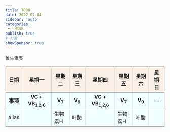 ```yaml
---
title: TODO
date: 2022-07-04
sidebar: 'auto'
categories:
 - 小知识
publish: true
# 打赏
showSponsor: true
---
```


维生素表

<table bordercolor="#cccccc" width='700' bgcolor="#f0ffff" border="1">
<tbody>
<tr bgcolor="linen">
<th >日期</th>
<th >星期一</th>
<th >星期二</th>
<th >星期三</th>
<th >星期四</th>
<th >星期五</th>
<th >星期六</th>
<th >星期日</th>
</tr>
<tr >
<th >事项</th>
<th ><span>VC</span><sub></sub> + <span>VB</span><sub>1,2,6</sub></th>
<th ><span>V</span><sub>7</sub></th>
<th ><span>V</span><sub>9</sub></th>
<th ><span>VC</span><sub></sub> + <span>VB</span><sub>1,2,6</sub></th>
<th ><span>V</span><sub>7</sub></th>
<th ><span>V</span><sub>9</sub></th>
<th >--</th>
</tr>
<tr >
<td>alias</td>
<td></td>
<td>生物素H</td>
<td>叶酸</td>
<td></td>
<td>生物素H</td>
<td>叶酸</td>
<td></td>
</tr>
</tbody></table>
